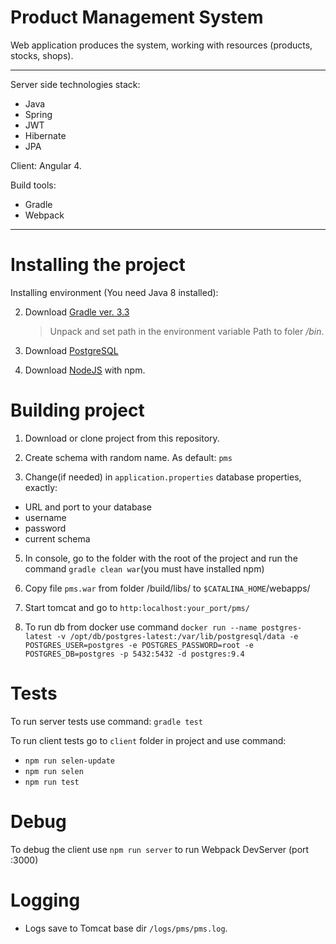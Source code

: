Product Management System
=========================
Web application produces the system, working with resources (products, stocks, shops).

***

Server side technologies stack: 
- Java
- Spring
- JWT
- Hibernate
- JPA

Client: Angular 4.

Build tools: 
- Gradle
- Webpack

***

Installing the project
===================================
Installing environment (You need Java 8 installed):

2. Download [Gradle ver. 3.3](https://gradle.org/install#manually)
    >Unpack and set path in the environment variable Path to foler */bin*.
 
3. Download [PostgreSQL](https://www.postgresql.org/download/windows/)

4. Download [NodeJS](https://nodejs.org/en/download/) with npm.

Building project
================
1. Download or clone project from this repository.

3. Create schema with random name. As default: `pms`

4. Change(if needed) in `application.properties` database properties, exactly:
 - URL and port to your database
 - username
 - password
 - current schema

5. In console, go to the folder with the root of the project and run the command `gradle clean war`(you must have installed npm)

6. Copy file `pms.war` from folder /build/libs/ to `$CATALINA_HOME`/webapps/

7. Start tomcat and go to `http:localhost:your_port/pms/`

8. To run db from docker use command `docker run --name postgres-latest -v /opt/db/postgres-latest:/var/lib/postgresql/data -e POSTGRES_USER=postgres -e POSTGRES_PASSWORD=root -e POSTGRES_DB=postgres -p 5432:5432 -d postgres:9.4`

Tests
=====
To run server tests use command: `gradle test`

To run client tests go to `client` folder in project and use command: 
* `npm run selen-update`
* `npm run selen`
* `npm run test`

Debug
=====
To debug the client use `npm run server` to run Webpack DevServer (port :3000)

Logging
=======
* Logs save to Tomcat base dir `/logs/pms/pms.log`.